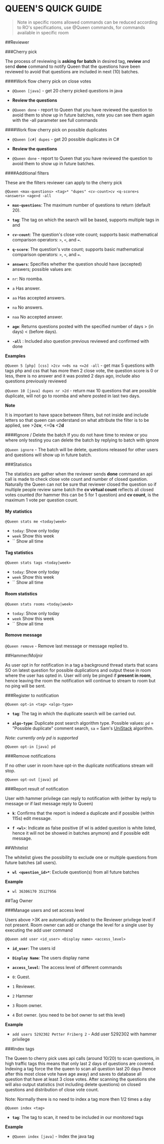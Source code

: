 # QUEEN'S QUICK GUIDE

> Note in specific rooms allowed commands can be reduced according to RO's specifications, use @Queen commands, for commands available in specific room

##Reviewer

###Cherry pick

The process of reviewing is **asking for batch** in desired tag, **review** and send **done** command to notify Queen that the questions have been reviewed to avoid that questions are included in next (10) batches.

####Work flow cherry pick on close votes

- `@Queen [java]` - get 20 cherry picked questions in java

- **Review the questions**

- `@Queen done` - report to Queen that you have reviewed the question to avoid them to show up in future batches, note you can see them again with the -all parameter see full commands

####Work flow cherry pick on possible duplicates

- `@Queen [c#] dupes` - get 20 possible duplicates in C#

- **Review the questions**

- `@Queen done` - report to Queen that you have reviewed the question to avoid them to show up in future batches.

####Additional filters

These are the filters reviewer can apply to the cherry pick


    @Queen <max-questions> <tag>* "dupes" <cv-count>cv <q-score>s <answers> <age>d -all

 - **`max-questions`**: The maximum number of questions to return (default 20).

 - **`tag`**: The tag on which the search will be based, supports multiple tags in and

 - **`cv-count`**: The question's close vote count; supports basic mathematical comparison operators: `>`, `<`, and `=`.

 - **`q-score`**: The question's vote count; supports basic mathematical comparison operators: `>`, `<`, and `=`.

 - **`answers`**: Specifies whether the question should have (accepted) answers; possible values are: 
  - `nr`: No roomba.
  - `a` Has answer.
  - `aa` Has accepted answers.
  - `na` No answers.
  - `naa` No accepted answer.
  
 -  **`age`**: Returns questions posted with the specified number of days > (in days) < (before days).
 
 - **`-all`** : Included also question previous reviewed and confirmed with done

**Examples**

`@Queen 5 [php] [css] >2cv <=0s na <=2d -all` - get max 5 questions with tags php and css that has more then 2 close vote, the question score is 0 or less, there is no answer and it was posted 2 days ago, include also questions previously reviewed

`@Queen 10 [java] dupes nr >2d` - return max 10 questions that are possible duplicate, will not go to roomba and where posted in last two days.

**Note** 

It is important to have space between filters, but not inside and include letters so that queen can understand on what attribute the filter is to be applied, see >2**cv**, <=0**s** <2**d**

####Ignore / Delete the batch
If you do not have time to review or you where only testing you can delete the batch by replying to batch with ignore

`@Queen ignore` - The batch will be delete, questions released for other users and questions will show up in future batch.


###Statistics

The statistics are gather when the reviewer sends **done** command an api call is made to check close vote count and number of closed question. Naturally the Queen can not be sure that reviewer closed the question so if multiple people review same batch the **cv virtual count** reflects all closed votes counted (for hammer this can be 5 for 1 question) and **cv count**, is the maximum 1 vote per question count.

#### My statistics

    @Queen stats me <today|week>
 
  - `today`: Show only today
  - `week` Show this week
  - `` Show all time

#### Tag statistics

    @Queen stats tags <today|week>
 
  - `today`: Show only today
  - `week` Show this week
  - `` Show all time

#### Room statistics

    @Queen stats rooms <today|week>
 
  - `today`: Show only today
  - `week` Show this week
  - `` Show all time

#### Remove message

`@Queen remove` - Remove last message or message replied to.


##Hammer/Moljnir

As user opt in for notification in a tag a background thread starts that scans SO on latest question for possible duplications and output these in room where the user has opted in. User will only be pinged if **present in room**, hence leaving the room the notification will continue to stream to room but no ping will be sent.

###Register to notification

    @Queen opt-in <tag> <algo-type>

 - **`tag`**: The tag in which the duplicate search will be carried out.

 - **`algo-type`**: Duplicate post search algorithm type. Possible values: `pd` = "Possible duplicate" comment search, `sa` = Sam's [UniStack](https://github.com/ArcticEcho/UniStack) algorithm.

*Note: currently only pd is supported*

    @Queen opt-in [java] pd

###Remove notifications

If no other user in room have opt-in the duplicate notifications stream will stop.

    @Queen opt-out [java] pd

###Report result of notification

User with hammer privilege can reply to notification with (either by reply to message or if last message reply to Queen)

 - **`k`**: Confirms that the report is indeed a duplicate and if possible (within 115s) edit message.

 - **`f <wl>`**: Indicate as false positive (if wl is added question is white listed, hence it will not be showed in batches anymore) and if possible edit message.
 

##Whitelist

The whitelist gives the possibility to exclude one or multiple questions from future batches (all users).

- **`wl <question_id>*`**: Exclude question(s) from all future batches

**Example**

- `wl 36306170 35127956`


##Tag Owner

###Manage users and set access level

Users above >3K are automatically added to the Reviewer privilege level if not present. Room owner can add or change the level for a single user by executing the add user command

    @Queen add user <id_user> <Display name> <access_level>

 - **`id_user`**: The users id

 - **`Display Name`**: The users display name

 - **`access_level`**: The access level of different commands
  - `0`: Guest.
  - `1` Reviewer.
  - `2` Hammer
  - `3` Room owner.
  - `4` Bot owner. (you need to be bot owner to set this level)

**Example**

- `add users 5292302 Petter Friberg 2`  - Add user 5292302 with hammer privilege 

###Index tags

The Queen to cherry pick uses api calls (around 10/20) to scan questions, in high traffic tags this means that only last 2 days of questions are covered. Indexing a tag force the the queen to scan all question last 20 days (hence after this most close vote have age away) and saves to database all question that have at least 3 close votes. After scanning the questions she will also output statistics (not including delete questions) on closed questions and distribution of close vote count.

Note: Normally there is no need to index a tag more then 1/2 times a day

    @Queen index <tag>

 - **`tag`**: The tag to scan, it need to be included in our monitored tags

**Example**

- `@Queen index [java]`  - Index the java tag

